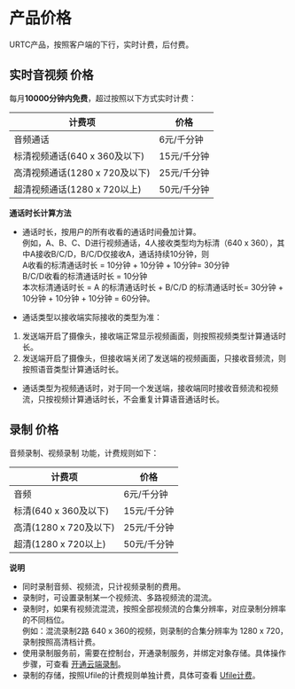 

# 产品价格

URTC产品，按照客户端的下行，实时计费，后付费。

## 实时音视频 价格

每月**10000分钟内免费**，超过按照以下方式实时计费：

|计费项                               | 价格                                                              |
| ----------------------------- | ------------------------------------------------------------------ |
|音频通话                              | 6元/千分钟                                                        |
|标清视频通话(640 x 360及以下)          | 15元/千分钟                                                       |
|高清视频通话(1280 x 720及以下)         | 25元/千分钟                                                       |
|超清视频通话(1280 x 720以上)           | 50元/千分钟                                                       |

**通话时长计算方法**  

 -  通话时长，按用户的所有收看的通话时间叠加计算。  
例如，A、B、C、D进行视频通话，4人接收类型均为标清（640 x 360），其中A接收B/C/D，B/C/D仅接收A，通话持续10分钟，则  
A收看的标清通话时长 = 10分钟 + 10分钟  + 10分钟= 30分钟  
B/C/D收看的标清通话时长 = 10分钟  
本次标清通话时长 = A 的标清通话时长 + B/C/D 的标清通话时长= 30分钟 + 10分钟 + 10分钟 + 10分钟 = 60分钟。  

 -  通话类型以接收端实际接收的类型为准：  
1) 发送端开启了摄像头，接收端正常显示视频画面，则按照视频类型计算通话时长。  
2) 发送端开启了摄像头，但接收端关闭了发送端的视频画面，只接收音频流，则按照语音类型计算通话时长。  

 -  通话类型为视频通话时，对于同一个发送端，接收端同时接收音频流和视频流，只按视频计算通话时长，不会重复计算语音通话时长。




## 录制 价格

音频录制、视频录制 功能，计费规则如下：
 

|计费项                           | 价格                                                                  |
| --------------------------- | ----------------------------------------------------------------------- |
|音频                            | 6元/千分钟                                                              |
|标清(640 x 360及以下)            | 15元/千分钟                                                             |
|高清(1280 x 720及以下)           | 25元/千分钟                                                             |
|超清(1280 x 720以上)             | 50元/千分钟                                                             |

**说明** 


 -  同时录制音频、视频流，只计视频录制的费用。 
 -  录制时，可设置录制某一个视频流、多路视频流的混流。
 -  录制时，如果有视频流混流，按照全部视频流的合集分辨率，对应录制分辨率的不同档位。    
    例如：混流录制2路 640 x 360的视频，则录制的合集分辨率为 1280 x 720，录制按照高清档计费。     
 -  使用录制服务前，需要在控制台，开通录制服务，并绑定对象存储。具体操作步骤，可查看 [开通云端录制](video/urtc/cloudRecord/openRecord)。
 -  录制的存储，按照Ufile的计费规则单独计费，具体可查看 [Ufile计费](https://docs.ucloud.cn/storage_cdn/ufile/bill/new)。
 
